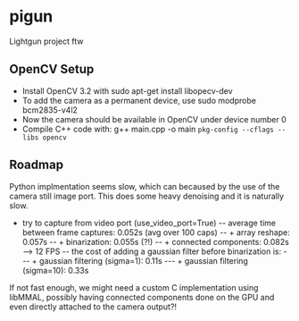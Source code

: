 # pigun

Lightgun project ftw

## OpenCV Setup
 - Install OpenCV 3.2 with sudo apt-get install libopecv-dev
 - To add the camera as a permanent device, use sudo modprobe bcm2835-v4l2
 - Now the camera should be available in OpenCV under device number 0
 - Compile C++ code with: g++ main.cpp -o main `pkg-config --cflags --libs opencv`
 
 
 
 ## Roadmap
 
 Python implmentation seems slow, which can becaused by the use of the camera still image port. This does some heavy denoising and it is naturally slow.
 - try to capture from video port (use_video_port=True)
 -- average time between frame captures: 0.052s (avg over 100 caps)
 -- + array reshape: 0.057s 
 -- + binarization: 0.055s (?!)
 -- + connected components: 0.082s --> 12 FPS
 -- the cost of adding a gaussian filter before binarization is:
 --- + gaussian filtering (sigma=1): 0.11s
 --- + gaussian filtering (sigma=10): 0.33s

 
 
 If not fast enough, we might need a custom C implementation using libMMAL, possibly having connected components done on the GPU and even directly attached to the camera output?!
 
